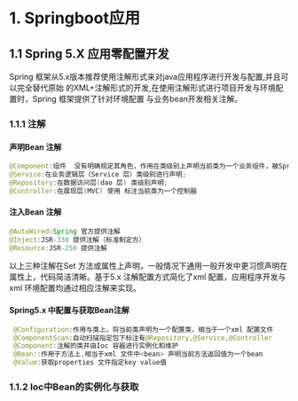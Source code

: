 # 1. Springboot应用

## 1.1 Spring 5.X 应用零配置开发

Spring 框架从5.x版本推荐使用注解形式来对java应用程序进行开发与配置,并且可以完全替代原始
的XML+注解形式的开发,在使用注解形式进行项目开发与环境配置时，Spring 框架提供了针对环境配置
与业务bean开发相关注解。

### 1.1.1 注解

#### 声明Bean 注解

```java
@Component:组件  没有明确规定其角色，作用在类级别上声明当前类为一个业务组件，被Spring Ioc 容器维护;
@Service:在业务逻辑层（Service 层）类级别进行声明;
@Repository:在数据访问层(dao 层) 类级别声明;
@Controller:在展现层(MVC) 使用 标注当前类为一个控制器
```

#### 注入Bean 注解

```java
@AutoWired:Spring 官方提供注解
@Inject:JSR-330 提供注解（标准制定方）
@Resource:JSR-250 提供注解
```

以上三种注解在Set 方法或属性上声明，一般情况下通用一般开发中更习惯声明在属性上，代码简洁清晰。基于5.x 注解配置方式简化了xml 配置，应用程序开发与xml 环境配置均通过相应注解来实现。


#### Spring5.x 中配置与获取Bean注解

```java
 @Configuration:作用与类上，将当前类声明为一个配置类，相当于一个xml 配置文件
 @ComponentScan:自动扫描指定包下标注有@Repository,@Service,@Controller
 @Component:注解的类并由Ioc 容器进行实例化和维护
 @Bean::作用于方法上,相当于xml 文件中<bean> 声明当前方法返回值为一个bean
 @Value:获取properties 文件指定key value值
 ```

 ### 1.1.2 Ioc中Bean的实例化与获取